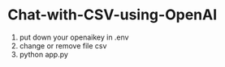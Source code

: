 # Chat-with-CSV-using-OpenAI
1. put down your openaikey in .env 
2. change or remove file csv
3. python app.py
